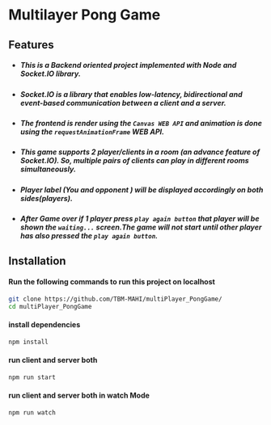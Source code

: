 Multilayer Pong Game
==============================
## Features
- ##### This is a Backend oriented project implemented with Node and Socket.IO library.
- ##### **Socket.IO** is a library that enables low-latency, bidirectional and event-based communication between a client and a server.
- ##### The frontend is render using the `Canvas WEB API` and animation is done using the `requestAnimationFrame` WEB API.
- #####  This game supports 2 player/clients in a room (an advance feature of Socket.IO). So, multiple pairs of clients can play in different rooms simultaneously.
- ##### Player label (You and opponent ) will be displayed accordingly on both sides(players).
- ##### After Game over if 1 player press `play again button` that player will be shown the `waiting...` screen.The game will not start until other player has also pressed the `play again button`.


## Installation

#### Run the following commands to run this project on localhost

```sh
git clone https://github.com/TBM-MAHI/multiPlayer_PongGame/
cd multiPlayer_PongGame
```
#### install dependencies

```sh
npm install
```
#### run client and server both
```sh
npm run start
```
#### run client and server both in watch Mode
```sh
npm run watch
```


